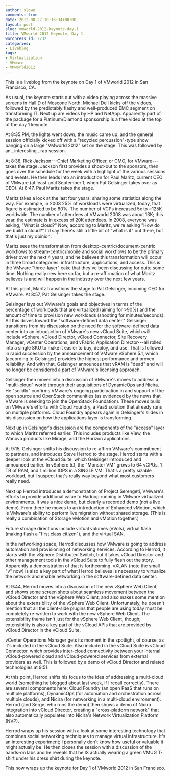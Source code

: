 ```yaml
---
author: slowe
comments: true
date: 2012-08-27 10:16:34+00:00
layout: post
slug: vmworld-2012-keynote-day-1
title: VMworld 2012 Keynote, Day 1
wordpress_id: 2732
categories:
- Liveblog
tags:
- Virtualization
- VMware
- VMworld2012
---
```


This is a liveblog from the keynote on Day 1 of VMworld 2012 in San Francisco, CA.

As usual, the keynote starts out with a video playing across the massive screens in Hall D of Moscone North. Michael Dell kicks off the vidoes, followed by the predictably flashy and well-produced EMC segment on transforming IT. Next up are videos by HP and NetApp. Apparently part of the package for a Platinum/Diamond sponsorship is a free video at the top of the day 1 keynote.

At 8:35 PM, the lights went down, the music came up, and the general session officially kicked off with a "recycled percussion"-type show banging on a large "VMworld 2012" set on the stage. This was followed by an...interesting...rap session.

At 8:38, Rick Jackson---Chief Marketing Officer, or CMO, for VMware---takes the stage. Jackson first provides a shout-out to the sponsors, then goes over the schedule for the week with a highlight of the various sessions and events. He then leads into an introduction for Paul Maritz, current CEO of VMware (at least until September 1, when Pat Gelsinger takes over as CEO). At 8:47, Paul Maritz takes the stage.

Maritz takes a look at the last four years, sharing some statistics along the way. For example, in 2008 25% of workloads were virtualized; today, that figure is estimated to be 60%. The number of VCPs increased 5x to ~125K worldwide. The number of attendees at VMworld 2008 was about 13K; this year, the estimate is in excess of 20K attendees. In 2008, everyone was asking, "What is cloud?" Now, according to Maritz, we're asking "How do we build a cloud?" I'd say there's still a little bit of "what is it" out there, but that's just my opinion.

Maritz sees the transformation from desktop-centric/document-centric workflows to stream-centric/mobile and social workflows to be the primary driver over the next 4 years, and he believes this transformation will occur in three broad categories: infrastructure, applications, and access. This is the VMware "three-layer" cake that they've been discussing for quite some time. Nothing really new here so far, but a re-affirmation of what Maritz believes is and will happen in the industry over the next few years.

At this point, Maritz transitions the stage to Pat Gelsinger, incoming CEO for VMware. At 8:57, Pat Gelsinger takes the stage.

Gelsinger lays out VMware's goals and objectives in terms of the percentage of workloads that are virtualized (aiming for >90%) and the amount of time to provision new workloads (shooting for minutes/seconds). All this drives toward the "software-defined data center." Gelsinger transitions from his discussion on the need for the software-defined data center into an introduction of VMware's new vCloud Suite, which will include vSphere, vCloud Director, vCloud Connector, Site Recovery Manager, vCenter Operations, and vFabric Application Director---all rolled into a single SKU to make it easier to buy, deploy, and use. That is followed in rapid succession by the announcement of VMware vSphere 5.1, which (according to Gelsinger) provides the highest performance and proven reliability. And with that, Gelsinger announces that vRAM is "dead" and will no longer be considered a part of VMware's licensing approach.

Gelsinger then moves into a discussion of VMware's moves to address a "multi-cloud" world through their acquisitions of DynamicOps and Nicira. He "solidly" confirms VMware's ongoing participation in and support of the open source and OpenStack communities (as evidenced by the news that VMware is seeking to join the OpenStack Foundation). These moves build on VMware's efforts with Cloud Foundry, a PaaS solution that already runs on multiple platforms. Cloud Foundry appears again in Gelsinger's slides in his discussion on how the applications layer is transforming.

Next up in Gelsinger's discussion are the components of the "access" layer to which Maritz referred earlier. This includes products like View, the Wanova products like Mirage, and the Horizon applications.

At 9:15, Gelsinger shifts his discussion to re-affirm VMware's commitment to partners, and introduces Steve Herrod to the stage. Herrod starts with a deeper look at the vCloud Suite, which Gelsinger introduced and announced earlier. In vSphere 5.1, the "Monster VM" grows to 64 vCPUs, 1 TB of RAM, and 1 million IOPS in a SINGLE VM. That's a pretty sizable workload, but I suspect that's really way beyond what most customers really need.

Next up Herrod introduces a demonstration of Project Serengeti, VMware's efforts to provide additional value to Hadoop running in VMware virtualized environments. It was a nice demo, but clearly a recorded demo (not a live demo). From there he moves to an introduction of Enhanced vMotion, which is VMware's ability to perform live migration without shared storage. (This is really a combination of Storage vMotion and vMotion together.)

Future storage directions include virtual volumes (vVols), virtual flash (making flash a "first class citizen"), and the virtual SAN.

In the networking space, Herrod discusses how VMware is going to address automation and provisioning of networking services. According to Herrod, it starts with the vSphere Distributed Switch, but it takes vCloud Director and other management tools in the vCloud Suite to fully flesh out the story. Apparently a demonstration of that is forthcoming. vXLAN (note the small "v" now) is also a key part of what Herrod believes is necessary to virtualize the network and enable networking in the software-defined data center.

At 9:44, Herrod moves into a discussion of the new vSphere Web Client, and shows some screen shots about seamless movement between the vCloud Director and the vSphere Web Client, and also makes some mention about the extensibility of the vSphere Web Client. Unfortunately, he doesn't mention that all the client-side plugins that people are using today must be completely re-written to work with the new vSphere Web Client. The extensibility theme isn't just for the vSphere Web Client, though; extensibility is also a key part of the vCloud APIs that are provided by vCloud Director in the vCloud Suite.

vCenter Operations Manager gets its moment in the spotlight, of course, as it's included in the vCloud Suite. Also included in the vCloud Suite is vCloud Connector, which provides inter-cloud connectivity between your internal vCloud-powered cloud and vCloud-powered services from external providers as well. This is followed by a demo of vCloud Director and related technologies at 9:51.

At this point, Herrod shifts his focus to the idea of addressing a multi-cloud world (something he blogged about last week, if I recall correctly). There are several components here: Cloud Foundry (an open PaaS that runs on multiple platforms), DynamicOps (for automation and orchestration across multiple clouds), and Nicira (for networking in a multi-cloud environment). Herrod (and Serge, who runs the demo) then shows a demo of Nicira integration into vCloud Director, creating a "cross-platform network" that also automatically populates into Nicira's Network Virtualization Platform (NVP).

Herrod wraps up his session with a look at some interesting technology that combines social networking techniques to manage virtual infrastructure. It's an interesting experiment; I personally don't know how useful or valuable it might actually be. He then closes the session with a discussion of the hands-on labs and he reveals that he IS actually wearing a green VMUG T-shirt under his dress shirt during the keynote.

This now wraps up the keynote for Day 1 of VMworld 2012 in San Francisco.
